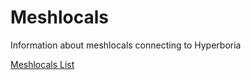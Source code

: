 # Meshlocals

Information about meshlocals connecting to Hyperboria

[Meshlocals List](https://github.com/Famicoman/meshlocals/blob/master/meshlocals.md)

